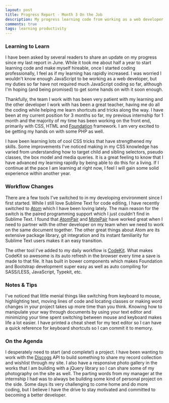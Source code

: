 ```yaml
---
layout: post
title: Progress Report - Month 3 On the Job
description: My progress learning code from working as a web developer over the last 3-4 months. I share some resources, notes and tips I've acquired since my last report.
comments: true
tags: learning productivity
---
```


### Learning to Learn
I have been asked by several readers to share an update on my progress since my last report in June. While it took me about half a year to start learning code and make myself hireable, once I started coding professionally, I feel as if my learning has rapidly increased. I was worried I wouldn't know enough JavaScript to be working as a web developer, but my duties so far have not required much JavaScript coding so far, although I'm hoping (and being promised) to get some hands on with it soon enough.

Thankfully, the team I work with has been very patient with my learning and the other developer I work with has been a great teacher, having me do all the coding while helping me learn shortcuts and tricks along the way. I have been at my current position for 3 months so far, my previous internship for 1 month and the majority of my time has been working on the front end, primarily with CSS, HTML and [Foundation](http://zurb.foundation.com) framework. I am very excited to be getting my hands on with some PHP as well.

I have been learning lots of cool CSS tricks that have strengthened my skills. Some improvements I've noticed making in my CSS knowledge has varied from understanding how to target child and sibling selectors, pseudo classes, the box model and media queries. It is a great feeling to know that I have advanced my learning rapidly by being able to do this for a living. If I continue at the pace I am learning at right now, I feel I will gain some solid experience within another year.

### Workflow Changes
There are a few tools I've switched to in my developing environment since I first started. While I still love Sublime Text for code editing, I have recently switched to [Atom](https://atom.io/) which I have been loving lately. The main reason for the switch is the paired programming support which I just couldn't find in Sublime Text. I found that [AtomPair](https://blog.pusher.com/atom-pair/) and [MotePair](https://atom.io/packages/motepair) have worked great when I need to partner with the other developer on my team when we need to work on the same document together. The other great things about Atom are its extensive package library, git integration and its instant familiarity for Sublime Text users makes it an easy transition.

The other tool I've added to my daily workflow is [CodeKit](https://incident57.com/codekit/). What makes CodeKit so awesome is its auto refresh in the browser every time a save is made to that file. It has built in bower components which makes Foundation and Bootstrap development super easy as well as auto compiling for SASS/LESS, JavaScript, Typekit, etc.

### Notes &amp; Tips
I've noticed that little menial things like switching from keyboard to mouse, highlighting text, moving lines of code and locating classes or making word changes in your project takes up more time than you think. Knowing how to manipulate your way through documents by using your text editor and minimizing your time spent switching between mouse and keyboard makes life a lot easier. I have printed a cheat sheet for my text editor so I can have a quick reference for keyboard shortcuts so I can commit it to memory.

### On the Agenda
I desperately need to start (and complete!) a project. I have been wanting to work with the [Discogs](http://www.discogs.com/) API to build something to share my record collection and wishlist through my site. I also have a responsive photo gallery in the works that I am building with a jQuery library so I can share some of my photography on the site as well. The parting words from my manager at the internship I had was to always be building some kind of personal project on the side. Some days its very challenging to come home and do more coding, but I believe I have the drive to stay motivated and committed to becoming a better developer.
